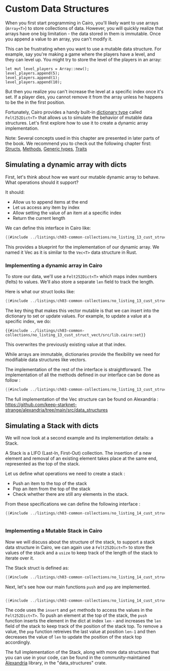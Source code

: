 # Custom Data Structures

When you first start programming in Cairo, you'll likely want to use arrays (`Array<T>`) to store collections of data. However, you will quickly realize that arrays have one big limitation - the data stored in them is immutable. Once you append a value to an array, you can't modify it.

This can be frustrating when you want to use a mutable data structure. For example, say you're making a game where the players have a level, and they can level up. You might try to store the level of the players in an array:

```rust,noplayground
let mut level_players = Array::new();
level_players.append(5);
level_players.append(1);
level_players.append(10); 
```

But then you realize you can't increase the level at a specific index once it's set. If a player dies, you cannot remove it from the array unless he happens to be the in the first position.

Fortunately, Cairo provides a handy built-in [dictionary type](./ch03-02-dictionaries.md) called `Felt252Dict<T>` that allows us to simulate the behavior of mutable data structures. Let's first explore how to use it to create a dynamic array implementation.

Note: Several concepts used in this chapter are presented in later parts of the book. We recommend you to check out the following chapter first: [Structs](ch05-00-using-structs-to-structure-related-data), [Methods](./ch05-03-method-syntax.md), [Generic types](./ch08-00-generic-types-and-traits.md), [Traits](./ch08-02-traits-in-cairo.md)

## Simulating a dynamic array with dicts

First, let's think about how we want our mutable dynamic array to behave. What operations should it support?

It should:
- Allow us to append items at the end
- Let us access any item by index 
- Allow setting the value of an item at a specific index
- Return the current length


We can define this interface in Cairo like:


```rust
{{#include ../listings/ch03-common-collections/no_listing_13_cust_struct_vect/src/lib.cairo:trait}}
```

This provides a blueprint for the implementation of our dynamic array. We named it Vec as it is similar to the `Vec<T>` data structure in Rust. 

### Implementing a dynamic array in Cairo 



To store our data, we'll use a `Felt252Dict<T>` which maps index numbers (felts) to values. We'll also store a separate `len` field to track the length.

Here is what our struct looks like:
```rust
{{#include ../listings/ch03-common-collections/no_listing_13_cust_struct_vect/src/lib.cairo:struct}}
```
The key thing that makes this vector mutable is that we can insert into the dictionary to set or update values. For example, to update a value at a specific index, we do:

```rust,noplayground
{{#include ../listings/ch03-common-collections/no_listing_13_cust_struct_vect/src/lib.cairo:set}}
```
This overwrites the previously existing value at that index.

While arrays are immutable, dictionaries provide the flexibility we need for modifiable data structures like vectors.

The implementation of the rest of the interface is straightforward. The implementation of all the methods defined in our interface can be done as follow :

```rust
{{#include ../listings/ch03-common-collections/no_listing_13_cust_struct_vect/src/lib.cairo:implem}}
```
The full implementation of the Vec structure can be found on Alexandria : https://github.com/keep-starknet-strange/alexandria/tree/main/src/data_structures


## Simulating a Stack with dicts



We will now look at a second example and its implementation details: a Stack. 

A Stack is a LIFO (Last-In, First-Out) collection. The insertion of a new element and removal of an existing element takes place at the same end, represented as the top of the stack.

Let us define what operations we need to create a stack :

- Push an item to the top of the stack
- Pop an item from the top of the stack
- Check whether there are still any elements in the stack.

From these specifications we can define the following interface :

```rust
{{#include ../listings/ch03-common-collections/no_listing_14_cust_struct_stack/src/lib.cairo:trait}}



```

### Implementing a Mutable Stack in Cairo 

Now we will discuss about the structure of the stack, to support a stack data structure in Cairo, we can again use a `Felt252Dict<T>` to store the values of the stack and a `usize` to keep track of the length of the stack to iterate over it.

The Stack struct is defined as:

```rust
{{#include ../listings/ch03-common-collections/no_listing_14_cust_struct_stack/src/lib.cairo:struct}}

```

Next, let's see how our main functions `push` and `pop` are implemented.


```rust

{{#include ../listings/ch03-common-collections/no_listing_14_cust_struct_stack/src/lib.cairo:implem}}


```

The code uses the `insert` and `get` methods to access the values in the `Felt252Dict<T>`. To push an element at the top of the stack, the `push` function inserts the element in the dict at index `len` - and increases the `len` field of the stack to keep track of the position of the stack top. To remove a value, the `pop` function retreives the last value at position `len-1` and then decreases the value of `len` to update the position of the stack top accordingly.

The full implementation of the Stack, along with more data structures that you can use in your code, can be found in the community-maintained [Alexandria](https://github.com/keep-starknet-strange/alexandria/tree/main/src/data_structures) library, in the "data_structures" crate.

